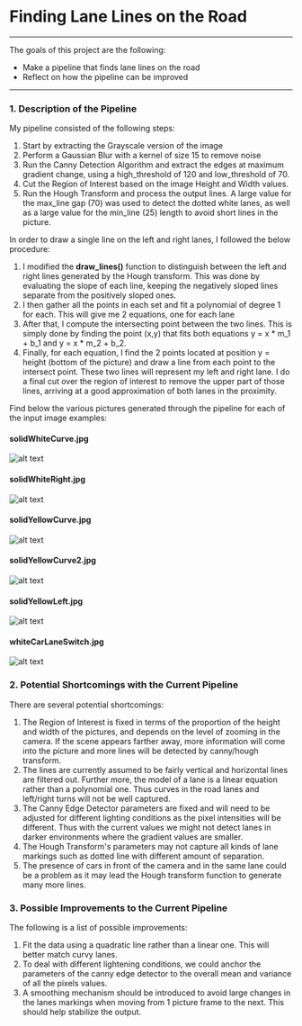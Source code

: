 # **Finding Lane Lines on the Road** 

---

The goals of this project are the following:
* Make a pipeline that finds lane lines on the road
* Reflect on how the pipeline can be improved


[//]: # (Image References)

[solidWhiteCurve]: ./test_images_out/solidWhiteCurve.jpg "Result"
[solidWhiteRight]: ./test_images_out/solidWhiteRight.jpg "Result"
[solidYellowCurve]: ./test_images_out/solidYellowCurve.jpg "Result"
[solidYellowCurve2]: ./test_images_out/solidYellowCurve2.jpg "Result"
[solidYellowLeft]: ./test_images_out/solidYellowLeft.jpg "Result"
[whiteCarLaneSwitch]: ./test_images_out/whiteCarLaneSwitch.jpg "Result"

---

### 1. Description of the Pipeline

My pipeline consisted of the following steps:
1. Start by extracting the Grayscale version of the image
2. Perform a Gaussian Blur with a kernel of size 15 to remove noise 
3. Run the Canny Detection Algorithm and extract the edges at maximum gradient change, using a high_threshold of 120 and low_threshold of 70.
4. Cut the Region of Interest based on the image Height and Width values.
5. Run the Hough Transform and process the output lines. A large value for the max_line gap (70) was used to detect the dotted white lanes, as well as a large value for the min_line (25) length to avoid short lines in the picture.

In order to draw a single line on the left and right lanes, I followed the below procedure:
1. I modified the **draw_lines()** function to distinguish between the left and right lines generated by the Hough transform. This was done by evaluating the slope of each line, keeping the negatively sloped lines separate from the positively sloped ones.
2. I then gather all the points in each set and fit a polynomial of degree 1 for each. This will give me 2 equations, one for each lane
3. After that, I compute the intersecting point between the two lines. This is simply done by finding the point (x,y) that fits both equations y = x * m_1 + b_1 and y = x * m_2 + b_2. 
4. Finally, for each equation, I find the 2 points located at position y = height (bottom of the picture) and draw a line from each point to the intersect point. These two lines will represent my left and right lane. I do a final cut over the region of interest to remove the upper part of those lines, arriving at a good approximation of both lanes in the proximity.

Find below the various pictures generated through the pipeline for each of the input image examples:

#### solidWhiteCurve.jpg  
![alt text][solidWhiteCurve]  

#### solidWhiteRight.jpg  
![alt text][solidWhiteRight]  

#### solidYellowCurve.jpg  
![alt text][solidYellowCurve]  

#### solidYellowCurve2.jpg  
![alt text][solidYellowCurve2]  

#### solidYellowLeft.jpg  
![alt text][solidYellowLeft]  

#### whiteCarLaneSwitch.jpg  
![alt text][whiteCarLaneSwitch]  


### 2.  Potential Shortcomings with the Current Pipeline

There are several potential shortcomings: 

1. The Region of Interest is fixed in terms of the proportion of the height and width of the pictures, and depends on the level of zooming in the camera. If the scene appears farther away, more information will come into the picture and more lines will be detected by canny/hough transform.
2. The lines are currently assumed to be fairly vertical and horizontal lines are filtered out. Further more, the model of a lane is a linear equation rather than a polynomial one. Thus curves in the road lanes and left/right turns will not be well captured.
3. The Canny Edge Detector parameters are fixed and will need to be adjusted for different lighting conditions as the pixel intensities will be different. Thus with the current values we might not detect lanes in darker environments where the gradient values are smaller.
4. The Hough Transform's parameters may not capture all kinds of lane markings such as dotted line with different amount of separation.
5. The presence of cars in front of the camera and in the same lane could be a problem as it may lead the Hough transform function to generate many more lines.

### 3. Possible Improvements to the Current Pipeline

The following is a list of possible improvements:
1. Fit the data using a quadratic line rather than a linear one. This will better match curvy lanes.
2. To deal with different lightening conditions, we could anchor the parameters of the canny edge detector to the overall mean and variance of all the pixels values.  
3. A smoothing mechanism should be introduced to avoid large changes in the lanes markings when moving from 1 picture frame to the next. This should help stabilize the output. 


